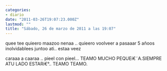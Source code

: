 ```yaml
---
categories:
- diario
date: "2011-03-26T19:07:23.000Z"
lastmod: ""
title: "Sábado, 26 de marzo de 2011 a las 19:07"
---
```


quee tee quieero maazoo nenaa .. quieero voolveer a pasaaar 5 añoos inolvidablees juntoo ati.. estaa veez

caraaa a caaraa .. pieel con pieel... TEAMO MUCHO PEQUEí€˜A.SIEMPRE ATU LADO ESTARí€°..
TEAMO TEAMO.
